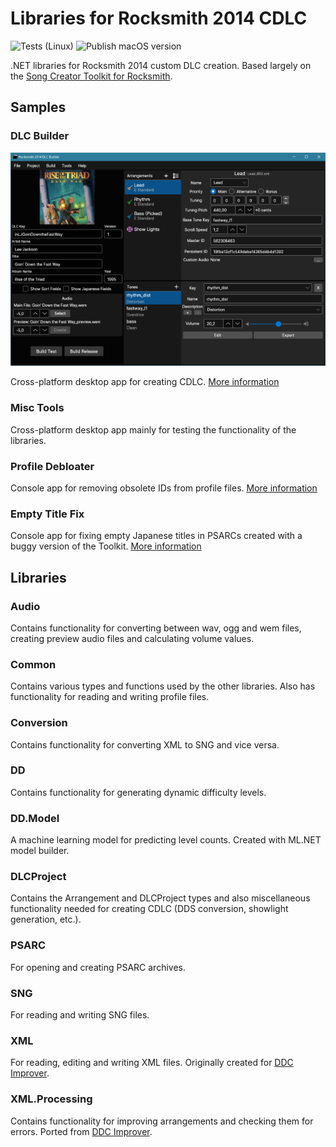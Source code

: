 # Libraries for Rocksmith 2014 CDLC

![Tests (Linux)](https://github.com/iminashi/Rocksmith2014.NET/actions/workflows/test.yml/badge.svg) ![Publish macOS version](https://github.com/iminashi/Rocksmith2014.NET/actions/workflows/dlcbuilder_mac.yml/badge.svg)

.NET libraries for Rocksmith 2014 custom DLC creation. Based largely on the [Song Creator Toolkit for Rocksmith](https://github.com/rscustom/rocksmith-custom-song-toolkit).

## Samples

### DLC Builder

![DLC Builder screenshot](./.github/images/screenshot.png)

Cross-platform desktop app for creating CDLC. [More information](https://github.com/iminashi/Rocksmith2014.NET/blob/main/samples/DLCBuilder/README.md)

### Misc Tools

Cross-platform desktop app mainly for testing the functionality of the libraries.

### Profile Debloater

Console app for removing obsolete IDs from profile files. [More information](https://github.com/iminashi/Rocksmith2014.NET/blob/main/samples/ProfileDebloater/README.md)

### Empty Title Fix

Console app for fixing empty Japanese titles in PSARCs created with a buggy version of the Toolkit. [More information](https://github.com/iminashi/Rocksmith2014.NET/blob/main/samples/EmptyTitleFix/README.md)

## Libraries

### Audio

Contains functionality for converting between wav, ogg and wem files, creating preview audio files and calculating volume values.

### Common

Contains various types and functions used by the other libraries. Also has functionality for reading and writing profile files.

### Conversion

Contains functionality for converting XML to SNG and vice versa.

### DD

Contains functionality for generating dynamic difficulty levels.

### DD.Model

A machine learning model for predicting level counts. Created with ML.NET model builder.

### DLCProject

Contains the Arrangement and DLCProject types and also miscellaneous functionality needed for creating CDLC (DDS conversion, showlight generation, etc.).

### PSARC

For opening and creating PSARC archives.

### SNG

For reading and writing SNG files.

### XML

For reading, editing and writing XML files. Originally created for [DDC Improver](https://github.com/iminashi/DDCImprover).

### XML.Processing

Contains functionality for improving arrangements and checking them for errors. Ported from [DDC Improver](https://github.com/iminashi/DDCImprover).
